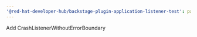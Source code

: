 ```yaml
---
'@red-hat-developer-hub/backstage-plugin-application-listener-test': patch
---
```


Add CrashListenerWithoutErrorBoundary
